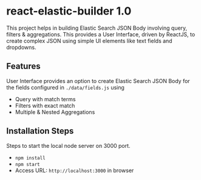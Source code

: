 # react-elastic-builder 1.0

This project helps in building Elastic Search JSON Body involving query, filters & aggregations. This provides a User Interface, driven by ReactJS, to create complex JSON using simple UI elements like text fields and dropdowns.

## Features
User Interface provides an option to create Elastic Search JSON Body for the fields configured in ```./data/fields.js``` using
- Query with match terms
- Filters with exact match
- Multiple & Nested Aggregations

## Installation Steps
Steps to start the local node server on 3000 port.
- ```npm install```
- ```npm start```
- Access URL: ```http://localhost:3000``` in browser